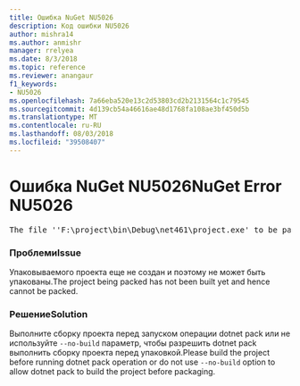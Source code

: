 ```yaml
---
title: Ошибка NuGet NU5026
description: Код ошибки NU5026
author: mishra14
ms.author: anmishr
manager: rrelyea
ms.date: 8/3/2018
ms.topic: reference
ms.reviewer: anangaur
f1_keywords:
- NU5026
ms.openlocfilehash: 7a66eba520e13c2d53803cd2b2131564c1c79545
ms.sourcegitcommit: 4d139cb54a46616ae48d1768fa108ae3bf450d5b
ms.translationtype: MT
ms.contentlocale: ru-RU
ms.lasthandoff: 08/03/2018
ms.locfileid: "39508407"
---
```

# <a name="nuget-error-nu5026"></a><span data-ttu-id="34be6-103">Ошибка NuGet NU5026</span><span class="sxs-lookup"><span data-stu-id="34be6-103">NuGet Error NU5026</span></span>
<pre>The file ''F:\project\bin\Debug\net461\project.exe' to be packed was not found on disk.</pre>

### <a name="issue"></a><span data-ttu-id="34be6-104">Проблеми</span><span class="sxs-lookup"><span data-stu-id="34be6-104">Issue</span></span>

<span data-ttu-id="34be6-105">Упаковываемого проекта еще не создан и поэтому не может быть упакованы.</span><span class="sxs-lookup"><span data-stu-id="34be6-105">The project being packed has not been built yet and hence cannot be packed.</span></span>


### <a name="solution"></a><span data-ttu-id="34be6-106">Решение</span><span class="sxs-lookup"><span data-stu-id="34be6-106">Solution</span></span>

<span data-ttu-id="34be6-107">Выполните сборку проекта перед запуском операции dotnet pack или не используйте `--no-build` параметр, чтобы разрешить dotnet pack выполнить сборку проекта перед упаковкой.</span><span class="sxs-lookup"><span data-stu-id="34be6-107">Please build the project before running dotnet pack operation or do not use `--no-build` option to allow dotnet pack to build the project before packaging.</span></span>

